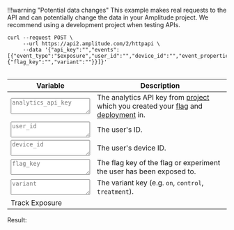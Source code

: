 !!!warning "Potential data changes"
    This example makes real requests to the API and can potentially change the data in your Amplitude project. We recommend using a development project when testing APIs.

<pre>
<code>curl --request POST \
     --url https://api2.amplitude.com/2/httpapi \
     --data '{"api_key":"<span id="curl_api_key"></span>","events":[{"event_type":"$exposure","user_id":"<span id="curl_user_id"></span>","device_id":"<span id="curl_device_id"></span>","event_properties":{"flag_key":"<span id="curl_flag_key"></span>","variant":"<span id="curl_variant"></span>"}}]}'
</code>
</pre>

| <div class='big-column'>Variable</div> | Description |
| --- | --- |
|  <textarea class="at-field" spellcheck="false" placeholder="analytics_api_key" id="api_key"></textarea> | The analytics API key from [project](../../general/data-model.md#projects) which you created your [flag](../../general/data-model.md#flags-and-experiments) and [deployment](../../general/data-model.md#deployments) in. |
| <textarea class="at-field" spellcheck="false" placeholder="user_id" id="user_id"></textarea> | The user's ID. |
| <textarea class="at-field" spellcheck="false" placeholder="device_id" id="device_id"></textarea> | The user's device ID. |
| <textarea class="at-field" spellcheck="false" placeholder="flag_key" id="flag_key"></textarea> | The flag key of the flag or experiment the user has been exposed to. |
| <textarea class="at-field" spellcheck="false" placeholder="variant" id="variant"></textarea> | The variant key (e.g. `on`, `control`, `treatment`). |
| <a class="md-button" id="at-action-button">Track Exposure</a> | |

Result: <span id="failure_tip"></span>
<pre>
<code id="result">
</code>
</pre>

<script src="/javascripts/api-table.js">
</script>

<script>
document.getElementById('api_key').value =
     localStorage.getItem('api_key') || '';

setupApiTable({
     'api_key': false,
     'user_id': false,
     'device_id': false,
     'flag_key': false,
     'variant': false
}, async function(fields) {
     const apiKey = fields['api_key'];
     const userId = fields['user_id'];
     const deviceId = fields['device_id'];
     const flagKey = fields['flag_key'];
     const variant = fields['variant'];

     localStorage.setItem('api_key', apiKey);

     const response = await fetch('https://api2.amplitude.com/2/httpapi', {
          method: 'POST',
          headers: {
               'Content-Type':'application/json',
               'Accept':'*/*'
          },
          body: JSON.stringify({
               "api_key": apiKey,
               "events":[{
                    "event_type":"$exposure",
                    "user_id": userId,
                    "device_id": deviceId,
                    "event_properties":{
                         "flag_key": flagKey,
                         "variant": variant
                    }
               }]
          })
     });
     if (response.status != 200) {
          const body = await response.text();
          throw Error(response.status + ': ' + body);
     }
     const result = await response.json();
     return JSON.stringify(result, null, 2);
});
</script>